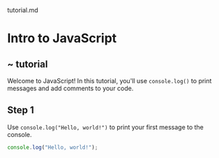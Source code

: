 tutorial.md
# Intro to JavaScript

## ~ tutorial
Welcome to JavaScript! In this tutorial, you'll use `console.log()` to print messages and add comments to your code.

## Step 1
Use `console.log("Hello, world!")` to print your first message to the console.

```js
console.log("Hello, world!");
